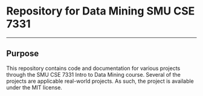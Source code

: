 # Repository for Data Mining SMU CSE 7331

-----------

## Purpose
This repository contains code and documentation for various projects through the
SMU CSE 7331 Intro to Data Mining course. Several of the projects are applicable
real-world projects. As such, the project is available under the MIT license.
